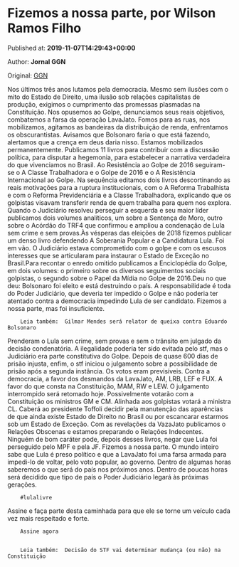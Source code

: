 
# Fizemos a nossa parte, por Wilson Ramos Filho

Published at: **2019-11-07T14:29:43+00:00**

Author: **Jornal GGN**

Original: [GGN](https://jornalggn.com.br/artigos/fizemos-a-nossa-parte-por-wilson-ramos-filho/)

Nos últimos três anos lutamos pela democracia. Mesmo sem ilusões com o mito do Estado de Direito, uma ilusão sob relações capitalistas de produção, exigimos o cumprimento das promessas plasmadas na Constituição.
Nos opusemos ao Golpe, denunciamos seus reais objetivos, combatemos a farsa da operação LavaJato. Fomos para as ruas, nos mobilizamos, agitamos as bandeiras da distribuição de renda, enfrentamos os obscurantistas. Avisamos que Bolsonaro faria o que está fazendo, alertamos que a crença em deus daria nisso. Estamos mobilizados permanentemente.
Publicamos 11 livros para contribuir com a discussão política, para disputar a hegemonia, para estabelecer a narrativa verdadeira do que vivenciamos no Brasil. Ao Resistência ao Golpe de 2016 seguiram-se o A Classe Trabalhadora e o Golpe de 2016 e o A Resistência Internacional ao Golpe. Na sequência editamos dois livros descortinando as reais motivações para a ruptura institucionais, com o A Reforma Trabalhista e com o Reforma Previdenciária e a Classe Trabalhadora, explicando que os golpistas visavam transferir renda de quem trabalha para quem nos explora.
Quando o Judiciário resolveu perseguir a esquerda e seu maior líder publicamos dois volumes analíticos, um sobre a Sentença de Moro, outro sobre o Acórdão do TRF4 que confirmou e ampliou a condenação de Lula sem crime e sem provas.Às vésperas das eleições de 2018 fizemos publicar um denso livro defendendo A Soberania Popular e a Candidatura Lula. Foi em vão. O Judiciário estava comprometido com o golpe e com os escusos interesses que se articularam para instaurar o Estado de Exceção no Brasil.Para recontar o enredo omitido publicamos a Enciclopédia do Golpe, em dois volumes: o primeiro sobre os diversos seguimentos sociais golpistas, o segundo sobre o Papel da Mídia no Golpe de 2016.Deu no que deu: Bolsonaro foi eleito e está destruindo o país. A responsabilidade é toda do Poder Judiciário, que deveria ter impedido o Golpe e não poderia ter atentado contra a democracia impedindo Lula de ser candidato. Fizemos a nossa parte, mas foi insuficiente.

        Leia também:  Gilmar Mendes será relator de queixa contra Eduardo Bolsonaro
      
Prenderam o Lula sem crime, sem provas e sem o trânsito em julgado da decisão condenatória. A ilegalidade poderia ter sido evitada pelo stf, mas o Judiciário era parte constitutiva do Golpe.
Depois de quase 600 dias de prisão injusta, enfim, o stf iniciou o julgamento sobre a possibilidade de prisão após a segunda instância. Os votos eram previsíveis. Contra a democracia, a favor dos desmandos da LavaJato, AM, LRB, LEF e FUX. A favor do que consta na Constituição, MAM, RW e LEW.
O julgamento interrompido será retomado hoje. Possivelmente votarão com a Constituição os ministros GM e CM. Alinhada aos golpistas votará a ministra CL. Caberá ao presidente Toffoli decidir pela manutenção das aparências de que ainda existe Estado de Direito no Brasil ou por escancarar estarmos sob um Estado de Exceção.
Com as revelações da VazaJato publicamos o Relações Obscenas e estamos preparando o Relações Indecentes. Ninguém de bom caráter pode, depois desses livros, negar que Lula foi perseguido pelo MPF e pela JF.
Fizemos a nossa parte. O mundo inteiro sabe que Lula é preso político e que a LavaJato foi uma farsa armada para impedi-lo de voltar, pelo voto popular, ao governo.
Dentro de algumas horas saberemos o que será do país nos próximos anos. Dentro de poucas horas será decidido que tipo de país o Poder Judiciário legará às próximas gerações.

        #lulalivre
      
Assine e faça parte desta caminhada para que ele se torne um veículo cada vez mais respeitado e forte.

        Assine agora
      

        Leia também:  Decisão do STF vai determinar mudança (ou não) na Constituição
      
